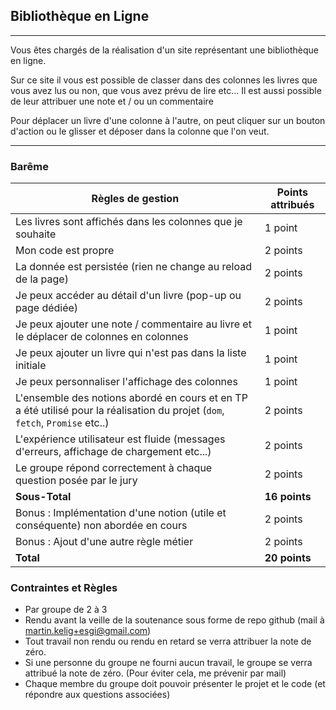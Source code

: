 ## Bibliothèque en Ligne

---

Vous êtes chargés de la réalisation d'un site représentant une bibliothèque en ligne.

Sur ce site il vous est possible de classer dans des colonnes les livres que vous avez lus ou non, que vous avez prévu de lire etc... Il est aussi possible de leur attribuer
une note et / ou un commentaire

Pour déplacer un livre d'une colonne à l'autre, on peut cliquer sur un bouton d'action ou le glisser et déposer dans la colonne que l'on veut.

---

### Barême

| Règles de gestion                                                                                                             | Points attribués |
|-------------------------------------------------------------------------------------------------------------------------------|------------------|
| Les livres sont affichés dans les colonnes que je souhaite                                                                    | 1 point          |
| Mon code est propre                                                                                                           | 2 points         |
| La donnée est persistée (rien ne change au reload de la page)                                                                 | 2 points         |
| Je peux accéder au détail d'un livre (pop-up ou page dédiée)                                                                  | 2 points         |
| Je peux ajouter une note / commentaire au livre et le déplacer de colonnes en colonnes                                        | 1 point          |
| Je peux ajouter un livre qui n'est pas dans la liste initiale                                                                 | 1 point          |
| Je peux personnaliser l'affichage des colonnes                                                                                | 1 point          |
| L'ensemble des notions abordé en cours et en TP a été utilisé pour la réalisation du projet (`dom`, `fetch`, `Promise` etc..) | 2 points         |
| L'expérience utilisateur est fluide (messages d'erreurs, affichage de chargement etc...)                                      | 2 points         |
| Le groupe répond correctement à chaque question posée par le jury                                                             | 2 points         |
| __Sous-Total__                                                                                                                | __16   points__  |
| Bonus : Implémentation d'une notion (utile et conséquente) non abordée en cours                                               | 2 points         |
| Bonus : Ajout d'une autre règle métier                                                                                        | 2 points         |
| __Total__                                                                                                                     | __20   points__  |

### Contraintes et Règles

+ Par groupe de 2 à 3
+ Rendu avant la veille de la soutenance sous forme de repo github (mail à martin.kelig+esgi@gmail.com)
+ Tout travail non rendu ou rendu en retard se verra attribuer la note de zéro.
+ Si une personne du groupe ne fourni aucun travail, le groupe se verra attribué la note de zéro. (Pour éviter cela, me prévenir par mail)
+ Chaque membre du groupe doit pouvoir présenter le projet et le code (et répondre aux questions associées)
